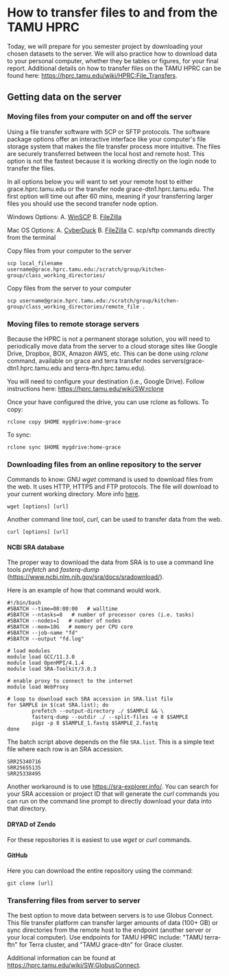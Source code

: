 # **How to transfer files to and from the TAMU HPRC**

Today, we will prepare for you semester project by downloading your chosen datasets to the server. We will also practice how to download data to your personal computer, whether they be tables or figures, for your final report. Additional details on how to transfer files on the TAMU HPRC can be found here: https://hprc.tamu.edu/wiki/HPRC:File_Transfers.

## Getting data on the server
### Moving files from your computer on and off the server
Using a file transfer software with SCP or SFTP protocols. The software package options offer an interactive interface like your computer's file storage system that makes the file transfer process more intuitive. The files are securely transferred between the local host and remote host. This option is not the fastest because it is working directly on the login node to transfer the files.

In all options below you will want to set your remote host to either grace.hprc.tamu.edu or the transfer node grace-dtn1.hprc.tamu.edu. The first option will time out after 60 mins, meaning if your transferring larger files you should use the second transfer node option.

Windows Options:
A. [WinSCP](https://winscp.net/eng/index.php)
B. [FileZilla](https://filezilla-project.org/)

Mac OS Options:
A. [CyberDuck](https://cyberduck.io/)
B. [FileZilla](https://filezilla-project.org/)
C. scp/sftp commands directly from the terminal

Copy files from your computer to the server
```
scp local_filename username@grace.hprc.tamu.edu:/scratch/group/kitchen-group/class_working_directories/
```
Copy files from the server to your computer
```
scp username@grace.hprc.tamu.edu:/scratch/group/kitchen-group/class_working_directories/remote_file .
```
### Moving files to remote storage servers
Because the HPRC is not a permanent storage solution, you will need to periodically move data from the server to a cloud storage sites like Google Drive, Dropbox, BOX, Amazon AWS, etc. This can be done using *rclone* command, available on grace and terra transfer nodes servers(grace-dtn1.hprc.tamu.edu and terra-ftn.hprc.tamu.edu).

You will need to configure your destination (i.e., Google Drive). Follow instructions here: https://hprc.tamu.edu/wiki/SW:rclone

Once your have configured the drive, you can use rclone as follows.
To copy:
```
rclone copy $HOME mygdrive:home-grace
```
To sync:
```
rclone sync $HOME mygdrive:home-grace
```

### Downloading files from an online repository to the server
Commands to know:
GNU *wget* command is used to download files from the web. It uses HTTP, HTTPS and FTP protocols. The file will download to your current working directory. More info [here](https://linuxize.com/post/wget-command-examples/).
```
wget [options] [url]
```

Another command line tool, *curl*, can be used to transfer data from the web.
```
curl [options] [url]
```

#### NCBI SRA database
The proper way to download the data from SRA is to use a command line tools *prefetch* and *fasterq-dump* (https://www.ncbi.nlm.nih.gov/sra/docs/sradownload/).

Here is an example of how that command would work.
```
#!/bin/bash
#SBATCH --time=08:00:00   # walltime
#SBATCH --ntasks=8   # number of processor cores (i.e. tasks)
#SBATCH --nodes=1   # number of nodes
#SBATCH --mem=10G   # memory per CPU core
#SBATCH --job-name "fd"
#SBATCH --output "fd.log"

# load modules
module load GCC/11.3.0
module load OpenMPI/4.1.4
module load SRA-Toolkit/3.0.3

# enable proxy to connect to the internet
module load WebProxy

# loop to download each SRA accession in SRA.list file
for SAMPLE in $(cat SRA.list); do
        prefetch --output-directory ./ $SAMPLE && \
        fasterq-dump --outdir ./ --split-files -e 8 $SAMPLE
        pigz -p 8 $SAMPLE_1.fastq $SAMPLE_2.fastq
done

```
The batch script above depends on the file `SRA.list`. This is a simple text file where each row is an SRA accession.
```
SRR25340716
SRR25655135
SRR25338495
```

Another workaround is to use https://sra-explorer.info/. You can search for your SRA accession or project ID that will generate the *curl* commands you can run on the command line prompt to directly download your data into that directory.

#### DRYAD of Zendo
For these repositories it is easiest to use *wget* or *curl* commands.

#### GitHub
Here you can download the entire repository using the command:

```
git clone [url]
```

### Transferring files from server to server
The best option to move data between servers is to use Globus Connect. This file transfer platform can transfer larger amounts of data (100+ GB) or sync directories from the remote host to the endpoint (another server or your local computer). Use endpoints for TAMU HPRC include: "TAMU terra-ftn" for Terra cluster, and "TAMU grace-dtn" for Grace cluster.

Additional information can be found at https://hprc.tamu.edu/wiki/SW:GlobusConnect.
